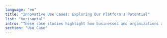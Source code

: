 ```yaml
---
language: "en"
title: "Innovative Use Cases: Exploring Our Platform's Potential"
list: "horisontal"
intro: "These case studies highlight how businesses and organizations across various sectors have leveraged our cloud infrastructure to drive innovation, streamline operations, and secure critical data."
section: "Use Case"
---
```

